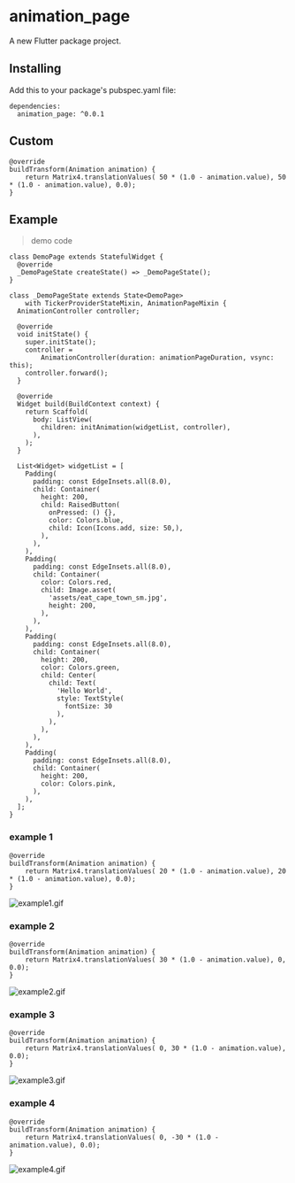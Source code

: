 # animation_page

A new Flutter package project.

## Installing
Add this to your package's pubspec.yaml file:
```
dependencies:
  animation_page: ^0.0.1
```

## Custom
```
@override
buildTransform(Animation animation) {
    return Matrix4.translationValues( 50 * (1.0 - animation.value), 50 * (1.0 - animation.value), 0.0);
}
```

## Example
> demo code

```
class DemoPage extends StatefulWidget {
  @override
  _DemoPageState createState() => _DemoPageState();
}

class _DemoPageState extends State<DemoPage>
    with TickerProviderStateMixin, AnimationPageMixin {
  AnimationController controller;

  @override
  void initState() {
    super.initState();
    controller =
        AnimationController(duration: animationPageDuration, vsync: this);
    controller.forward();
  }

  @override
  Widget build(BuildContext context) {
    return Scaffold(
      body: ListView(
        children: initAnimation(widgetList, controller),
      ),
    );
  }

  List<Widget> widgetList = [
    Padding(
      padding: const EdgeInsets.all(8.0),
      child: Container(
        height: 200,
        child: RaisedButton(
          onPressed: () {},
          color: Colors.blue,
          child: Icon(Icons.add, size: 50,),
        ),
      ),
    ),
    Padding(
      padding: const EdgeInsets.all(8.0),
      child: Container(
        color: Colors.red,
        child: Image.asset(
          'assets/eat_cape_town_sm.jpg',
          height: 200,
        ),
      ),
    ),
    Padding(
      padding: const EdgeInsets.all(8.0),
      child: Container(
        height: 200,
        color: Colors.green,
        child: Center(
          child: Text(
            'Hello World',
            style: TextStyle(
              fontSize: 30
            ),
          ),
        ),
      ),
    ),
    Padding(
      padding: const EdgeInsets.all(8.0),
      child: Container(
        height: 200,
        color: Colors.pink,
      ),
    ),
  ];
}
```
### example 1
```
@override
buildTransform(Animation animation) {
    return Matrix4.translationValues( 20 * (1.0 - animation.value), 20 * (1.0 - animation.value), 0.0);
}
```
![example1.gif](https://github.com/wuweijian1997/flutter_animation_page/blob/master/example1.gif)
### example 2
```
@override
buildTransform(Animation animation) {
    return Matrix4.translationValues( 30 * (1.0 - animation.value), 0, 0.0);
}
```
![example2.gif](https://github.com/wuweijian1997/flutter_animation_page/blob/master/example2.gif)
### example 3
```
@override
buildTransform(Animation animation) {
    return Matrix4.translationValues( 0, 30 * (1.0 - animation.value), 0.0);
}
```
![example3.gif](https://github.com/wuweijian1997/flutter_animation_page/blob/master/example3.gif)
### example 4
```
@override
buildTransform(Animation animation) {
    return Matrix4.translationValues( 0, -30 * (1.0 - animation.value), 0.0);
}
```
![example4.gif](https://github.com/wuweijian1997/flutter_animation_page/blob/master/example4.gif)